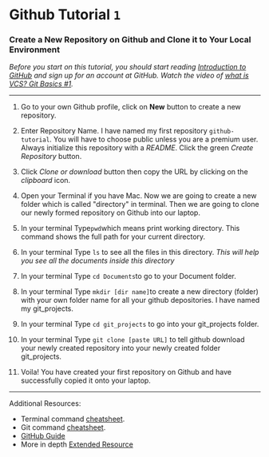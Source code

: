 # Github Tutorial `1`

### Create a New Repository on Github and Clone it to Your Local Environment

_Before you start on this tutorial, you should start reading [Introduction to GitHub](https://services.github.com/on-demand/intro-to-github/) and sign up for an account at GitHub._
_Watch the video of [what is VCS? Git Basics #1](https://www.youtube.com/watch?v=8oRjP8yj2Wo&list=PLg7s6cbtAD165JTRsXh8ofwRw0PqUnkVH)._

--------------------------------------------

1. Go to your own Github profile, click on **New** button to create a new repository.

2. Enter Repository Name. I have named my first repository `github-tutorial`. You will have to choose public unless you are a premium user. Always initialize this repository with a *README*. Click the green *Create Repository* button.

3. Click *Clone or download* button then copy the URL by clicking on the *clipboard* icon.

4. Open your Terminal if you have Mac. Now we are going to create a new folder which is called "directory" in terminal. Then we are going to clone our newly formed repository on Github into our laptop.

5. In your terminal Type`pwd`which means print working directory. This command shows the full path for your current directory.

6. In your terminal Type `ls` to see all the files in this directory. _This will help you see all the documents inside this directory_ 

7. In your terminal Type `cd Documents`to go to your Document folder.

8. In your terminal Type `mkdir [dir name]`to create a new directory (folder) with your own folder name for all your github depositories. I have named my git_projects.

9. In your terminal Type `cd git_projects` to go into your git_projects folder.

10. In your terminal Type `git clone [paste URL]` to tell github download your newly created repository into your newly created folder git_projects.

11. Voila! You have created your first repository on Github and have successfully copied it onto your laptop.

--------------------------------------------

Additional Resources:

- Terminal command [cheatsheet](https://github.com/0nn0/terminal-mac-cheatsheet).
- Git command [cheatsheet](https://services.github.com/on-demand/downloads/github-git-cheat-sheet.pdf).
- [GitHub Guide](https://guides.github.com/)
- More in depth [Extended Resource](https://services.github.com/classnotes/)
